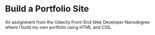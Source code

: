 # Build a Portfolio Site
An assignment from the Udacity Front-End Web Developer Nanodegree where I build my own portfolio using HTML and CSS.
